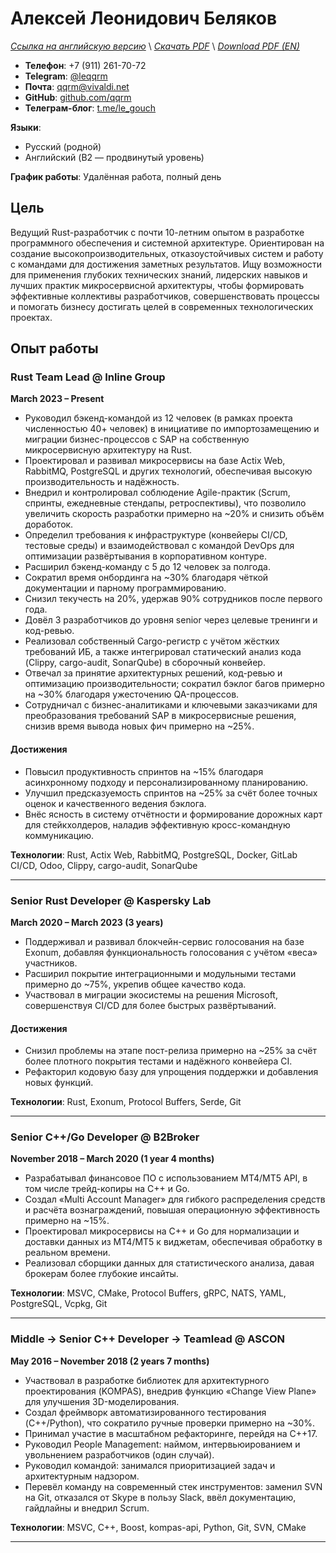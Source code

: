 # Алексей Леонидович Беляков
*[Ссылка на английскую версию](./CV.MD)* \\
*[Скачать PDF](https://qqrm.github.io/CV/Belyakov_ru.pdf)* \\
*[Download PDF (EN)](https://qqrm.github.io/CV/Belyakov_en.pdf)*

- **Телефон**: +7 (911) 261-70-72
- **Telegram**: [@leqqrm](https://t.me/leqqrm)
- **Почта**: [qqrm@vivaldi.net](mailto:qqrm@vivaldi.net)
- **GitHub**: [github.com/qqrm](https://github.com/qqrm)
- **Телеграм-блог**: [t.me/le_gouch](https://t.me/le_gouch)

**Языки**:
- Русский (родной)
- Английский (B2 — продвинутый уровень)

**График работы**: Удалённая работа, полный день

## Цель
Ведущий Rust-разработчик с почти 10-летним опытом в разработке программного обеспечения и системной архитектуре. Ориентирован на создание высокопроизводительных, отказоустойчивых систем и работу с командами для достижения заметных результатов. Ищу возможности для применения глубоких технических знаний, лидерских навыков и лучших практик микросервисной архитектуры, чтобы формировать эффективные коллективы разработчиков, совершенствовать процессы и помогать бизнесу достигать целей в современных технологических проектах.

## Опыт работы

### Rust Team Lead @ Inline Group
**March 2023 – Present**
- Руководил бэкенд-командой из 12 человек (в рамках проекта численностью 40+ человек) в инициативе по импортозамещению и миграции бизнес-процессов с SAP на собственную микросервисную архитектуру на Rust.  
- Проектировал и развивал микросервисы на базе Actix Web, RabbitMQ, PostgreSQL и других технологий, обеспечивая высокую производительность и надёжность.  
- Внедрил и контролировал соблюдение Agile-практик (Scrum, спринты, ежедневные стендапы, ретроспективы), что позволило увеличить скорость разработки примерно на ~20% и снизить объём доработок.  
- Определил требования к инфраструктуре (конвейеры CI/CD, тестовые среды) и взаимодействовал с командой DevOps для оптимизации развёртывания в корпоративном контуре.  
- Расширил бэкенд-команду с 5 до 12 человек за полгода.
- Сократил время онбординга на ~30% благодаря чёткой документации и парному программированию.
- Снизил текучесть на 20%, удержав 90% сотрудников после первого года.
- Довёл 3 разработчиков до уровня senior через целевые тренинги и код-ревью.
- Реализовал собственный Cargo-регистр с учётом жёстких требований ИБ, а также интегрировал статический анализ кода (Clippy, cargo-audit, SonarQube) в сборочный конвейер.  
- Отвечал за принятие архитектурных решений, код-ревью и оптимизацию производительности; сократил бэклог багов примерно на ~30% благодаря ужесточению QA-процессов.  
- Сотрудничал с бизнес-аналитиками и ключевыми заказчиками для преобразования требований SAP в микросервисные решения, снизив время вывода новых фич примерно на ~25%.

#### Достижения
- Повысил продуктивность спринтов на ~15% благодаря асинхронному подходу и персонализированному планированию.  
- Улучшил предсказуемость спринтов на ~25% за счёт более точных оценок и качественного ведения бэклога.  
- Внёс ясность в систему отчётности и формирование дорожных карт для стейкхолдеров, наладив эффективную кросс-командную коммуникацию.

**Технологии**: Rust, Actix Web, RabbitMQ, PostgreSQL, Docker, GitLab CI/CD, Odoo, Clippy, cargo-audit, SonarQube

---

<!--
### Lead Rust Developer @ YADRO
**март 2023 – март 2024 (1 год)**
- Улучшал архитектуру аппаратно-программного комплекса для решения резервного копирования на базе дедупликации.
- Изучал способы оптимизации RocksDB и повышения производительности NVMe-дисков.
- Реализовал структуры данных для эффективного хранения хэшей и метахэшей.
- Исправлял ошибки и совершенствовал модули сжатия и дедупликации.
- Проводил код-ревью и читал внутренние лекции по Rust, помогая бывшим C++-разработчикам перейти на идиоматичный Rust, что сократило время онбординга примерно на ~30%.

**Технологии**: Rust, Tokio, Protocol Buffers, Serde, RocksDB, Git

---

### Senior Rust/Python Developer (частичная занятость) @ Ultima-bi
**ноябрь 2022 – март 2023 (5 месяцев)**
- Разработал Python-обёртки и систему кеширования для инструмента Data Science на базе Polars, обеспечив бесшовную интеграцию Rust ↔ Python.
- Использовал PyO3 для ускорения критически важных участков кода, добившись примерно ~25% прироста скорости обработки данных.
- Спроектировал автоматизированные тесты для повышения надёжности и удобства сопровождения гибридного решения на Python и Rust.

**Технологии**: Rust, Python3, PyO3, Git

---

### Rust Team Lead @ Solcery
**март 2022 – март 2023 (1 год)**
- Руководил командой из 4 Rust-разработчиков при создании блокчейн-базы данных на Solana, ориентированной на DAO и каркас для карточных игр.
- Проектировал и внедрял низкоуровневые структуры хранения данных, версиирование и миграции таблиц, снизив сложность кода на ~20%.
- Сформировал требования на основе пользовательских историй, совмещая технические и бизнес-аспекты.
- Координировал спринты, распределял задачи, следил за сроками и своевременным релизом ключевых фич.
- Проводил код-ревью, что позволило сократить количество ошибок на продакшене примерно на ~30%.

#### Достижения
- Упростил рабочий процесс разработки на Rust, сократив среднее время код-ревью на 40%.
- Ввёл передовые практики версионирования и миграций, обеспечив бесшовное использование DAO-подхода в игровых фреймворках.

**Технологии**: Rust, Solana Test Validator, Git, GitHub
-->

### Senior Rust Developer @ Kaspersky Lab
**March 2020 – March 2023 (3 years)**
- Поддерживал и развивал блокчейн-сервис голосования на базе Exonum, добавляя функциональность голосования с учётом «веса» участников.  
- Расширил покрытие интеграционными и модульными тестами примерно до ~75%, укрепив общее качество кода.  
- Участвовал в миграции экосистемы на решения Microsoft, совершенствуя CI/CD для более быстрых развёртываний.

#### Достижения
- Снизил проблемы на этапе пост-релиза примерно на ~25% за счёт более плотного покрытия тестами и надёжного конвейера CI.  
- Рефакторил кодовую базу для упрощения поддержки и добавления новых функций.

**Технологии**: Rust, Exonum, Protocol Buffers, Serde, Git

---

<!--
### Rust Developer @ Kryptonite
**май 2020 – май 2021 (1 год 1 месяц)**
- Перенёс систему обработки голосовых вызовов со Scala на Rust, повысив производительность и снизив расход памяти.
- Реализовал нормализацию записей разговоров и анализ на основе эмбеддингов для высокоточной индексации.
- Разработал модули синхронизации многоканальных диалогов, повысив целостность данных.
- Создал комплексные наборы юнит-тестов для проверки новых функций и стабильности системы.

#### Достижения
- Добился ~20% прироста производительности относительно версии на Scala, ускорив анализ звонков.
- Уменьшил объём использования памяти примерно на ~25% за счёт оптимизации конкурентных паттернов в Rust.

**Технологии**: Rust, PostgreSQL, nalgebra, Serde, Protocol Buffers, Tokio, Git

---
-->

### Senior C++/Go Developer @ B2Broker
**November 2018 – March 2020 (1 year 4 months)**
- Разрабатывал финансовое ПО с использованием MT4/MT5 API, в том числе трейд-копиры на C++ и Go.  
- Создал «Multi Account Manager» для гибкого распределения средств и расчёта вознаграждений, повышая операционную эффективность примерно на ~15%.  
- Проектировал микросервисы на C++ и Go для нормализации и доставки данных из MT4/MT5 к виджетам, обеспечивая обработку в реальном времени.  
- Реализовал сборщики данных для статистического анализа, давая брокерам более глубокие инсайты.

**Технологии**: MSVC, CMake, Protocol Buffers, gRPC, NATS, YAML, PostgreSQL, Vcpkg, Git

---

### Middle → Senior C++ Developer → Teamlead @ ASCON
**May 2016 – November 2018 (2 years 7 months)**

- Участвовал в разработке библиотек для архитектурного проектирования (KOMPAS), внедрив функцию «Change View Plane» для улучшения 3D-моделирования.
- Создал фреймворк автоматизированного тестирования (C++/Python), что сократило ручные проверки примерно на ~30%.
- Принимал участие в масштабном рефакторинге, перейдя на C++17.
- Руководил People Management: наймом, интервьюированием и увольнением разработчиков (один случай).
- Руководил командой: занимался приоритизацией задач и архитектурным надзором.
- Перевёл команду на современный стек инструментов: заменил SVN на Git, отказался от Skype в пользу Slack, ввёл документацию, гайдлайны и внедрил Scrum.
 
**Технологии**: MSVC, C++, Boost, kompas-api, Python, Git, SVN, CMake

---

<!--
### Middle C++ Developer @ Con Certeza
**март 2015 – апрель 2016 (1 год 2 месяца)**
- Разработал сниффер и парсер сигнального трафика (полный стек SS7) в рамках системы СОРМ для МТС.
- Написал парсеры для INAP, RANAP, MAP, TCAP, CAP, MTP3, MTP2, SCCP, SIP.
- Создал модули для сбора информации из трафика (SMS, перемещения абонентов, телефонные вызовы) на базе RFC-протоколов.
- Разработал интеграционные тесты на Python для проверок реализованного функционала.

**Технологии**: Myri10GE API, libpcap, PF_RING, C++11, Boost, Python

---

### Middle C++/JS Developer @ LiveTex
**июль 2014 – март 2015 (7 месяцев)**
- Создал обёртки для PostgreSQL и ZeroMQ под Node.js, сократив задержки выполнения запросов примерно на ~10%.

**Технологии**: GCC, C++, Node.js, JavaScript

---

### Junior C++ Developer @ Tools for Brokers
**ноябрь 2013 – июль 2014 (9 месяцев)**
- Выполнял разработку для платформ MetaTrader 4 и 5.
- Улучшал и отлаживал плагин для взаимных фондов (UMAM).
- Создал веб-приложение для управления сервером MT4, повысив эффективность администрирования примерно на ~15%.

**Технологии**: C++, Boost, C#, JavaScript
-->
